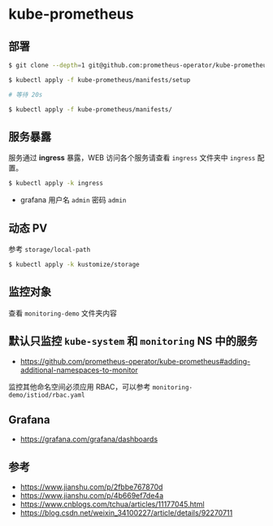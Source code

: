 # kube-prometheus

## 部署

```bash
$ git clone --depth=1 git@github.com:prometheus-operator/kube-prometheus
```

```bash
$ kubectl apply -f kube-prometheus/manifests/setup

# 等待 20s

$ kubectl apply -f kube-prometheus/manifests/
```

## 服务暴露

服务通过 **ingress** 暴露，WEB 访问各个服务请查看 `ingress` 文件夹中 `ingress` 配置。

```bash
$ kubectl apply -k ingress
```

* grafana 用户名 `admin` 密码 `admin`

## 动态 PV

参考 `storage/local-path`

```bash
$ kubectl apply -k kustomize/storage
```

## 监控对象

查看 `monitoring-demo` 文件夹内容

## 默认只监控 `kube-system` 和 `monitoring` NS 中的服务

* https://github.com/prometheus-operator/kube-prometheus#adding-additional-namespaces-to-monitor

监控其他命名空间必须应用 RBAC，可以参考 `monitoring-demo/istiod/rbac.yaml`

## Grafana

* https://grafana.com/grafana/dashboards

## 参考

* https://www.jianshu.com/p/2fbbe767870d
* https://www.jianshu.com/p/4b669ef7de4a
* https://www.cnblogs.com/tchua/articles/11177045.html
* https://blog.csdn.net/weixin_34100227/article/details/92270711
